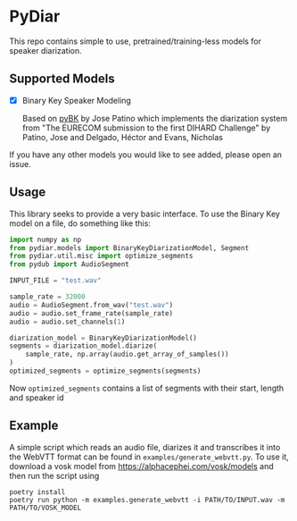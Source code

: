 # PyDiar

This repo contains simple to use, pretrained/training-less models for speaker diarization.

## Supported Models

- [x] Binary Key Speaker Modeling

  Based on [pyBK](https://github.com/josepatino/pyBK) by Jose Patino which implements the diarization system from "The EURECOM submission to the first DIHARD Challenge" by Patino, Jose and Delgado, Héctor and Evans, Nicholas

If you have any other models you would like to see added, please open an issue.

## Usage

This library seeks to provide a very basic interface. To use the Binary Key model on a file, do something like this:

```python
import numpy as np
from pydiar.models import BinaryKeyDiarizationModel, Segment
from pydiar.util.misc import optimize_segments
from pydub import AudioSegment

INPUT_FILE = "test.wav"

sample_rate = 32000
audio = AudioSegment.from_wav("test.wav")
audio = audio.set_frame_rate(sample_rate)
audio = audio.set_channels(1)

diarization_model = BinaryKeyDiarizationModel()
segments = diarization_model.diarize(
    sample_rate, np.array(audio.get_array_of_samples())
)
optimized_segments = optimize_segments(segments)
```

Now `optimized_segments` contains a list of segments with their start, length and speaker id

## Example

A simple script which reads an audio file, diarizes it and transcribes it into the WebVTT format can be found in `examples/generate_webvtt.py`.
To use it, download a vosk model from https://alphacephei.com/vosk/models and then run the script using

```shell
poetry install
poetry run python -m examples.generate_webvtt -i PATH/TO/INPUT.wav -m PATH/TO/VOSK_MODEL
```
